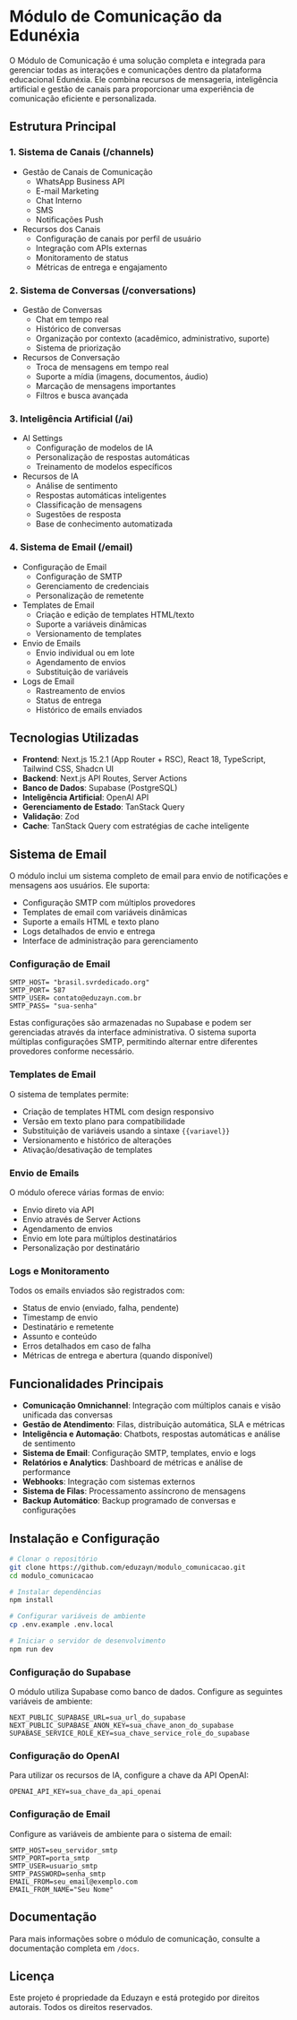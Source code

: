 # Módulo de Comunicação da Edunéxia

O Módulo de Comunicação é uma solução completa e integrada para gerenciar todas as interações e comunicações dentro da plataforma educacional Edunéxia. Ele combina recursos de mensageria, inteligência artificial e gestão de canais para proporcionar uma experiência de comunicação eficiente e personalizada.

## Estrutura Principal

### 1. Sistema de Canais (/channels)
- Gestão de Canais de Comunicação
  - WhatsApp Business API
  - E-mail Marketing
  - Chat Interno
  - SMS
  - Notificações Push
- Recursos dos Canais
  - Configuração de canais por perfil de usuário
  - Integração com APIs externas
  - Monitoramento de status
  - Métricas de entrega e engajamento

### 2. Sistema de Conversas (/conversations)
- Gestão de Conversas
  - Chat em tempo real
  - Histórico de conversas
  - Organização por contexto (acadêmico, administrativo, suporte)
  - Sistema de priorização
- Recursos de Conversação
  - Troca de mensagens em tempo real
  - Suporte a mídia (imagens, documentos, áudio)
  - Marcação de mensagens importantes
  - Filtros e busca avançada

### 3. Inteligência Artificial (/ai)
- AI Settings
  - Configuração de modelos de IA
  - Personalização de respostas automáticas
  - Treinamento de modelos específicos
- Recursos de IA
  - Análise de sentimento
  - Respostas automáticas inteligentes
  - Classificação de mensagens
  - Sugestões de resposta
  - Base de conhecimento automatizada

### 4. Sistema de Email (/email)
- Configuração de Email
  - Configuração de SMTP
  - Gerenciamento de credenciais
  - Personalização de remetente
- Templates de Email
  - Criação e edição de templates HTML/texto
  - Suporte a variáveis dinâmicas
  - Versionamento de templates
- Envio de Emails
  - Envio individual ou em lote
  - Agendamento de envios
  - Substituição de variáveis
- Logs de Email
  - Rastreamento de envios
  - Status de entrega
  - Histórico de emails enviados

## Tecnologias Utilizadas

- **Frontend**: Next.js 15.2.1 (App Router + RSC), React 18, TypeScript, Tailwind CSS, Shadcn UI
- **Backend**: Next.js API Routes, Server Actions
- **Banco de Dados**: Supabase (PostgreSQL)
- **Inteligência Artificial**: OpenAI API
- **Gerenciamento de Estado**: TanStack Query
- **Validação**: Zod
- **Cache**: TanStack Query com estratégias de cache inteligente
## Sistema de Email

O módulo inclui um sistema completo de email para envio de notificações e mensagens aos usuários. Ele suporta:

- Configuração SMTP com múltiplos provedores
- Templates de email com variáveis dinâmicas
- Suporte a emails HTML e texto plano
- Logs detalhados de envio e entrega
- Interface de administração para gerenciamento

### Configuração de Email

```
SMTP_HOST= "brasil.svrdedicado.org"
SMTP_PORT= 587
SMTP_USER= contato@eduzayn.com.br
SMTP_PASS= "sua-senha"
```

Estas configurações são armazenadas no Supabase e podem ser gerenciadas através da interface administrativa. O sistema suporta múltiplas configurações SMTP, permitindo alternar entre diferentes provedores conforme necessário.

### Templates de Email

O sistema de templates permite:

- Criação de templates HTML com design responsivo
- Versão em texto plano para compatibilidade
- Substituição de variáveis usando a sintaxe `{{variavel}}`
- Versionamento e histórico de alterações
- Ativação/desativação de templates

### Envio de Emails

O módulo oferece várias formas de envio:

- Envio direto via API
- Envio através de Server Actions
- Agendamento de envios
- Envio em lote para múltiplos destinatários
- Personalização por destinatário

### Logs e Monitoramento

Todos os emails enviados são registrados com:

- Status de envio (enviado, falha, pendente)
- Timestamp de envio
- Destinatário e remetente
- Assunto e conteúdo
- Erros detalhados em caso de falha
- Métricas de entrega e abertura (quando disponível)


## Funcionalidades Principais

- **Comunicação Omnichannel**: Integração com múltiplos canais e visão unificada das conversas
- **Gestão de Atendimento**: Filas, distribuição automática, SLA e métricas
- **Inteligência e Automação**: Chatbots, respostas automáticas e análise de sentimento
- **Sistema de Email**: Configuração SMTP, templates, envio e logs
- **Relatórios e Analytics**: Dashboard de métricas e análise de performance
- **Webhooks**: Integração com sistemas externos
- **Sistema de Filas**: Processamento assíncrono de mensagens
- **Backup Automático**: Backup programado de conversas e configurações

## Instalação e Configuração

```bash
# Clonar o repositório
git clone https://github.com/eduzayn/modulo_comunicacao.git
cd modulo_comunicacao

# Instalar dependências
npm install

# Configurar variáveis de ambiente
cp .env.example .env.local

# Iniciar o servidor de desenvolvimento
npm run dev
```

### Configuração do Supabase

O módulo utiliza Supabase como banco de dados. Configure as seguintes variáveis de ambiente:

```
NEXT_PUBLIC_SUPABASE_URL=sua_url_do_supabase
NEXT_PUBLIC_SUPABASE_ANON_KEY=sua_chave_anon_do_supabase
SUPABASE_SERVICE_ROLE_KEY=sua_chave_service_role_do_supabase
```

### Configuração do OpenAI

Para utilizar os recursos de IA, configure a chave da API OpenAI:

```
OPENAI_API_KEY=sua_chave_da_api_openai
```

### Configuração de Email

Configure as variáveis de ambiente para o sistema de email:

```
SMTP_HOST=seu_servidor_smtp
SMTP_PORT=porta_smtp
SMTP_USER=usuario_smtp
SMTP_PASSWORD=senha_smtp
EMAIL_FROM=seu_email@exemplo.com
EMAIL_FROM_NAME="Seu Nome"
```

## Documentação

Para mais informações sobre o módulo de comunicação, consulte a documentação completa em `/docs`.

## Licença

Este projeto é propriedade da Eduzayn e está protegido por direitos autorais. Todos os direitos reservados.

